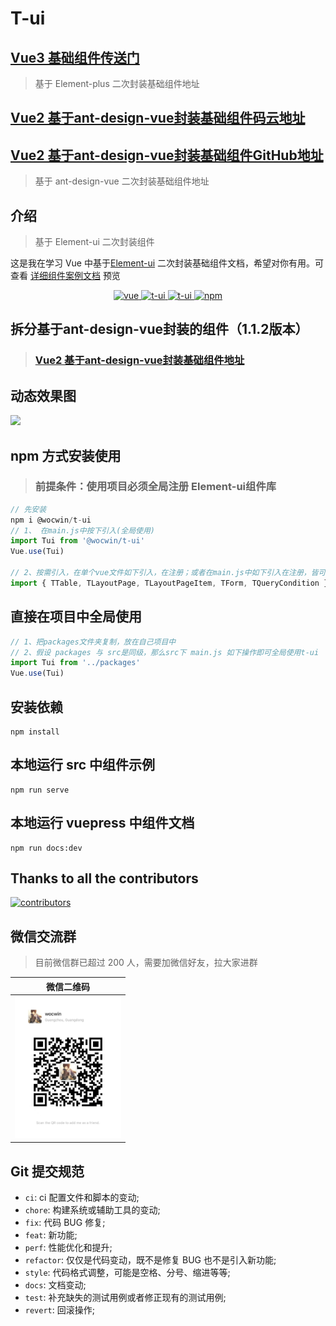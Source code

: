 # T-ui

## [Vue3 基础组件传送门](https://github.com/wocwin/t-ui-plus)

> 基于 Element-plus 二次封装基础组件地址

## [Vue2 基于ant-design-vue封装基础组件码云地址](https://gitee.com/wocwin/t-antd-ui)
## [Vue2 基于ant-design-vue封装基础组件GitHub地址](https://github.com/wocwin/t-antd-ui)

> 基于 ant-design-vue 二次封装基础组件地址

## 介绍

> 基于 Element-ui 二次封装组件

这是我在学习 Vue 中基于[Element-ui](https://element.faas.ele.me/#/zh-CN) 二次封装基础组件文档，希望对你有用。可查看 [详细组件案例文档](https://wocwin.github.io/t-ui/) 预览

<p align="center">
  <a href="https://github.com/vuejs/vue" target="_blank">
    <img src="https://img.shields.io/badge/vue-2.6.14-brightgreen.svg" alt="vue">
  </a>
  <a href="https://gitee.com/wocwin/t-ui/stargazers">
    <img src="https://gitee.com/wocwin/t-ui/badge/star.svg?theme=dark" alt="t-ui">
  </a>
  <a href="https://github.com/wocwin/t-ui/stargazers" target="_blank">
    <img src="https://img.shields.io/github/stars/wocwin/t-ui.svg" alt="t-ui">
  </a>
   <a href="https://www.npmjs.com/package/@wocwin/t-ui" target="_blank">
      <img alt="npm" src="https://img.shields.io/npm/v/@wocwin/t-ui.svg" />
    </a>
</p>

## 拆分基于ant-design-vue封装的组件（1.1.2版本）

>### [Vue2 基于ant-design-vue封装基础组件地址](https://github.com/wocwin/t-antd-ui)
## 动态效果图

<img src="./public/Tui__demo.gif">

## npm 方式安装使用
> ### 前提条件：使用项目必须全局注册 Element-ui组件库

```js
// 先安装
npm i @wocwin/t-ui
// 1、 在main.js中按下引入(全局使用)
import Tui from '@wocwin/t-ui'
Vue.use(Tui)

// 2、按需引入，在单个vue文件如下引入，在注册；或者在main.js中如下引入在注册，皆可！
import { TTable, TLayoutPage, TLayoutPageItem, TForm, TQueryCondition } from '@wocwin/t-ui'

```

## 直接在项目中全局使用

```js
// 1、把packages文件夹复制，放在自己项目中
// 2、假设 packages 与 src是同级，那么src下 main.js 如下操作即可全局使用t-ui
import Tui from '../packages'
Vue.use(Tui)
```

## 安装依赖

```shell
npm install

```

## 本地运行 src 中组件示例

```shell
npm run serve
```

## 本地运行 vuepress 中组件文档

```shell
npm run docs:dev

```
## Thanks to all the contributors

<a href="https://github.com/wocwin/t-ui/graphs/contributors">
  <img src="https://contrib.rocks/image?repo=wocwin/t-ui" alt="contributors" />
</a>

## 微信交流群

>目前微信群已超过 200 人，需要加微信好友，拉大家进群

|                微信二维码                 |
| :---------------------------------------: |
| <img src="./public/wocwin.jpg" width=170> |

## Git 提交规范

- `ci`: ci 配置文件和脚本的变动;
- `chore`: 构建系统或辅助工具的变动;
- `fix`: 代码 BUG 修复;
- `feat`: 新功能;
- `perf`: 性能优化和提升;
- `refactor`: 仅仅是代码变动，既不是修复 BUG 也不是引入新功能;
- `style`: 代码格式调整，可能是空格、分号、缩进等等;
- `docs`: 文档变动;
- `test`: 补充缺失的测试用例或者修正现有的测试用例;
- `revert`: 回滚操作;
